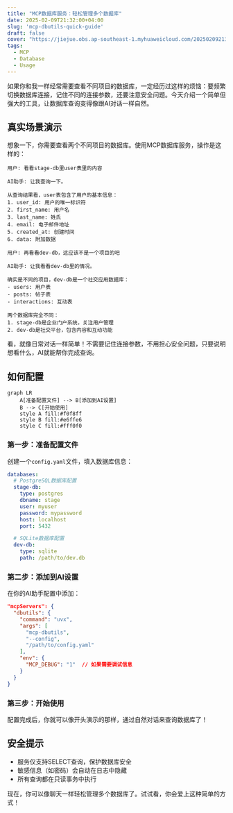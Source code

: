 ```yaml
---
title: "MCP数据库服务：轻松管理多个数据库"
date: 2025-02-09T21:32:00+04:00
slug: 'mcp-dbutils-quick-guide'
draft: false
cover: "https://jiejue.obs.ap-southeast-1.myhuaweicloud.com/20250209213924711.webp"
tags:
  - MCP
  - Database
  - Usage
---
```


如果你和我一样经常需要查看不同项目的数据库，一定经历过这样的烦恼：要频繁切换数据库连接，记住不同的连接参数，还要注意安全问题。今天介绍一个简单但强大的工具，让数据库查询变得像跟AI对话一样自然。

<!--more-->

## 真实场景演示

想象一下，你需要查看两个不同项目的数据库。使用MCP数据库服务，操作是这样的：

```
用户: 看看stage-db里user表里的内容

AI助手: 让我查询一下。

从查询结果看，user表包含了用户的基本信息：
1. user_id: 用户的唯一标识符
2. first_name: 用户名
3. last_name: 姓氏
4. email: 电子邮件地址
5. created_at: 创建时间
6. data: 附加数据

用户: 再看看dev-db，这应该不是一个项目的吧

AI助手: 让我看看dev-db里的情况。

确实是不同的项目，dev-db是一个社交应用数据库：
- users: 用户表
- posts: 帖子表
- interactions: 互动表

两个数据库完全不同：
1. stage-db是企业门户系统，关注用户管理
2. dev-db是社交平台，包含内容和互动功能
```

看，就像日常对话一样简单！不需要记住连接参数，不用担心安全问题，只要说明想看什么，AI就能帮你完成查询。

## 如何配置

```mermaid
graph LR
    A[准备配置文件] --> B[添加到AI设置]
    B --> C[开始使用]
    style A fill:#f0f8ff
    style B fill:#e6ffe6
    style C fill:#fff0f0
```

### 第一步：准备配置文件

创建一个`config.yaml`文件，填入数据库信息：

```yaml
databases:
  # PostgreSQL数据库配置
  stage-db:
    type: postgres
    dbname: stage
    user: myuser
    password: mypassword
    host: localhost
    port: 5432

  # SQLite数据库配置
  dev-db:
    type: sqlite
    path: /path/to/dev.db
```

### 第二步：添加到AI设置

在你的AI助手配置中添加：

```json
"mcpServers": {
  "dbutils": {
    "command": "uvx",
    "args": [
      "mcp-dbutils",
      "--config",
      "/path/to/config.yaml"
    ],
    "env": {
      "MCP_DEBUG": "1"  // 如果需要调试信息
    }
  }
}
```

### 第三步：开始使用

配置完成后，你就可以像开头演示的那样，通过自然对话来查询数据库了！

## 安全提示

- 服务仅支持SELECT查询，保护数据库安全
- 敏感信息（如密码）会自动在日志中隐藏
- 所有查询都在只读事务中执行

现在，你可以像聊天一样轻松管理多个数据库了。试试看，你会爱上这种简单的方式！
